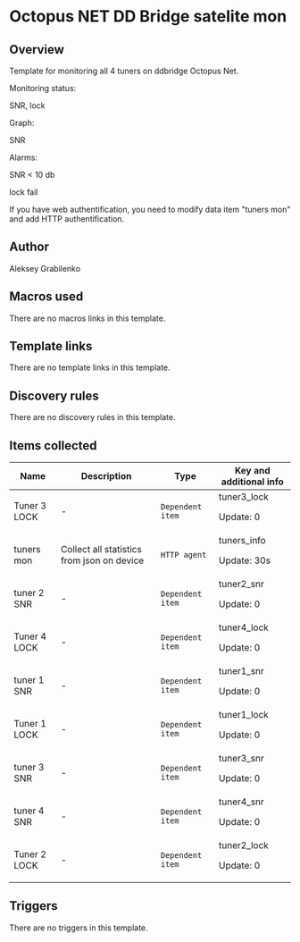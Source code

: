 # Octopus NET DD Bridge satelite mon

## Overview

Template for monitoring all 4 tuners on ddbridge Octopus Net.


Monitoring status:


SNR, lock


 


Graph:


SNR


 


Alarms:


SNR < 10 db


lock fail


 


If you have web authentification, you need to modify data item "tuners mon" and add HTTP authentification.



## Author

Aleksey Grabilenko

## Macros used

There are no macros links in this template.

## Template links

There are no template links in this template.

## Discovery rules

There are no discovery rules in this template.

## Items collected

|Name|Description|Type|Key and additional info|
|----|-----------|----|----|
|Tuner 3 LOCK|<p>-</p>|`Dependent item`|tuner3_lock<p>Update: 0</p>|
|tuners mon|<p>Collect all statistics from json on device</p>|`HTTP agent`|tuners_info<p>Update: 30s</p>|
|tuner 2 SNR|<p>-</p>|`Dependent item`|tuner2_snr<p>Update: 0</p>|
|Tuner 4 LOCK|<p>-</p>|`Dependent item`|tuner4_lock<p>Update: 0</p>|
|tuner 1 SNR|<p>-</p>|`Dependent item`|tuner1_snr<p>Update: 0</p>|
|Tuner 1 LOCK|<p>-</p>|`Dependent item`|tuner1_lock<p>Update: 0</p>|
|tuner 3 SNR|<p>-</p>|`Dependent item`|tuner3_snr<p>Update: 0</p>|
|tuner 4 SNR|<p>-</p>|`Dependent item`|tuner4_snr<p>Update: 0</p>|
|Tuner 2 LOCK|<p>-</p>|`Dependent item`|tuner2_lock<p>Update: 0</p>|


## Triggers

There are no triggers in this template.

